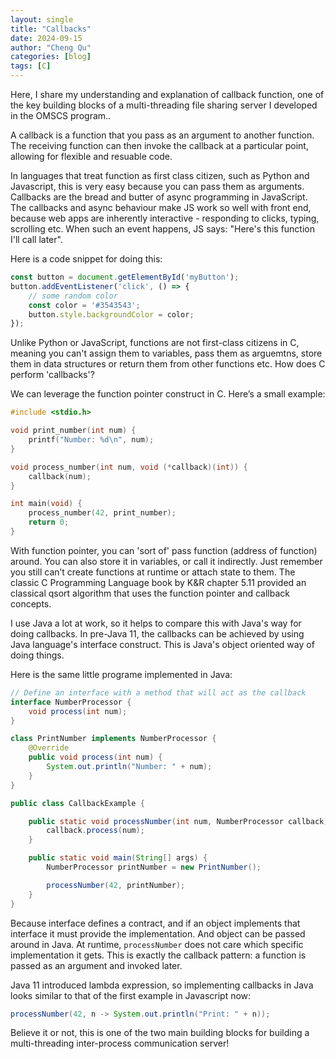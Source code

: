 ```yaml
---
layout: single
title: "Callbacks"
date: 2024-09-15
author: "Cheng Qu"
categories: [blog]
tags: [C]
---
```


Here, I share my understanding and explanation of callback function, one of the key building blocks of a multi-threading file sharing server I developed in the OMSCS program.. 

A callback is a function that you pass as an argument to another function. The receiving function can then invoke the callback at a particular point, allowing for flexible and resuable code.

In languages that treat function as first class citizen, such as Python and Javascript, this is very easy because you can pass them as arguments. Callbacks are the bread and butter of async programming in JavaScript. The callbacks and async behaviour make JS work so well with front end, because web apps are inherently interactive - responding to clicks, typing, scrolling etc. When such an event happens, JS says: "Here's this function I'll call later". 

Here is a code snippet for doing this:
```javascript
const button = document.getElementById('myButton');
button.addEventListener('click', () => {
    // some random color
    const color = '#3543543';
    button.style.backgroundColor = color;
});
```

Unlike Python or JavaScript, functions are not first-class citizens in C, meaning you can't assign them to variables, pass them as arguemtns, store them in data structures or return them from other functions etc. How does C perform 'callbacks'?

We can leverage the function pointer construct in C.
Here’s a small example:

```c
#include <stdio.h>

void print_number(int num) {
    printf("Number: %d\n", num);
}

void process_number(int num, void (*callback)(int)) {
    callback(num);
}

int main(void) {
    process_number(42, print_number);
    return 0;
}
```
With function pointer, you can 'sort of' pass function (address of function) around. You can also store it in variables, or call it indirectly. Just remember you still can’t create functions at runtime or attach state to them. The classic C Programming Language book by K&R chapter 5.11 provided an classical qsort algorithm that uses the function pointer and callback concepts. 

I use Java a lot at work, so it helps to compare this with Java's way for doing callbacks. In pre-Java 11, the callbacks can be achieved by using Java language's interface construct. This is Java's object oriented way of doing things. 

Here is the same little programe implemented in Java:

```java
// Define an interface with a method that will act as the callback
interface NumberProcessor {
    void process(int num);
}

class PrintNumber implements NumberProcessor {
    @Override
    public void process(int num) {
        System.out.println("Number: " + num);
    }
}

public class CallbackExample {

    public static void processNumber(int num, NumberProcessor callback) {
        callback.process(num);
    }

    public static void main(String[] args) {
        NumberProcessor printNumber = new PrintNumber();

        processNumber(42, printNumber);
    }
}
```
Because interface defines a contract, and if an object implements that interface it must provide the implementation. And object can be passed around in Java. At runtime, `processNumber` does not care which specific implementation it gets. This is exactly the callback pattern: a function is passed as an argument and invoked later. 

Java 11 introduced lambda expression, so implementing callbacks in Java looks similar to that of the first example in Javascript now:
```java
processNumber(42, n -> System.out.println("Print: " + n));
```

Believe it or not, this is one of the two main building blocks for building a multi-threading inter-process communication server!